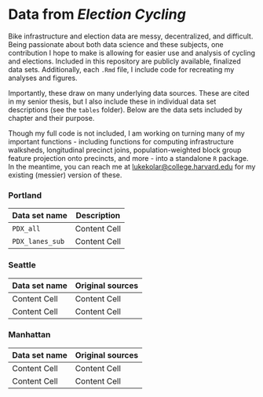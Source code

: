 # Data from *Election Cycling* 

Bike infrastructure and election data are messy, decentralized, and difficult. Being passionate about both data science and these subjects, one contribution I hope to make is allowing for easier use and analysis of cycling and elections. Included in this repository are publicly available, finalized data sets. Additionally, each `.Rmd` file, I include code for recreating my analyses and figures. 

Importantly, these draw on many underlying data sources. These are cited in my senior thesis, but I also include these in individual data set descriptions (see the `tables` folder). Below are the data sets included by chapter and their purpose.

Though my full code is not included, I am working on turning many of my important functions - including functions for computing infrastructure walksheds, longitudinal precinct joins, population-weighted block group feature projection onto precincts, and more - into a standalone `R` package. In the meantime, you can reach me at <lukekolar@college.harvard.edu> for my existing (messier) version of these.

### Portland

| Data set name  | Description |
| ------------- | ------------- |
| `PDX_all` | Content Cell  |
| `PDX_lanes_sub`  | Content Cell  |

### Seattle

| Data set name  | Original sources |
| ------------- | ------------- |
| Content Cell  | Content Cell  |
| Content Cell  | Content Cell  |


### Manhattan

| Data set name  | Original sources |
| ------------- | ------------- |
| Content Cell  | Content Cell  |
| Content Cell  | Content Cell  |
